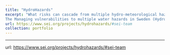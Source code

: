 ```yaml
---
title: "HydroHazards"
excerpt: "What risks can cascade from multiple hydro-meteorological hazards in Sweden and how will climate change alter the risk of disastrous domino effects? What are the implications for infrastructure and social groups and what measures are needed to reduce vulnerabilities?
The Managing vulnerabilities to multiple water hazards in Sweden (HydroHazards) project evaluates the damage that may be caused by multiple water hazards and provides policy recommendations and actions for mitigation and adaptation."
url: https://www.sei.org/projects/hydrohazards/#sei-team
collection: portfolio
---
```

---

url: https://www.sei.org/projects/hydrohazards/#sei-team
